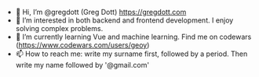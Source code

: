 - 👋 Hi, I’m @gregdott (Greg Dott) https://gregdott.com
- 👀 I’m interested in both backend and frontend development. I enjoy solving complex problems.
- 🌱 I’m currently learning Vue and machine learning. Find me on codewars (https://www.codewars.com/users/geoy)
- 📫 How to reach me: write my surname first, followed by a period. Then write my name followed by '@gmail.com'


